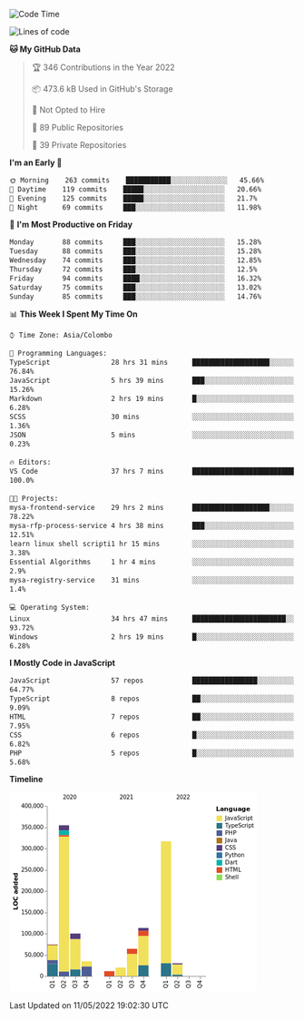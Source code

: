 
<!--START_SECTION:waka-->
![Code Time](http://img.shields.io/badge/Code%20Time-0-blue)

![Lines of code](https://img.shields.io/badge/From%20Hello%20World%20I%27ve%20Written-1%20Million%20lines%20of%20code-blue)

**🐱 My GitHub Data** 

> 🏆 346 Contributions in the Year 2022
 > 
> 📦 473.6 kB Used in GitHub's Storage 
 > 
> 🚫 Not Opted to Hire
 > 
> 📜 89 Public Repositories 
 > 
> 🔑 39 Private Repositories  
 > 
**I'm an Early 🐤** 

```text
🌞 Morning    263 commits    ███████████░░░░░░░░░░░░░░   45.66% 
🌆 Daytime    119 commits    █████░░░░░░░░░░░░░░░░░░░░   20.66% 
🌃 Evening    125 commits    █████░░░░░░░░░░░░░░░░░░░░   21.7% 
🌙 Night      69 commits     ███░░░░░░░░░░░░░░░░░░░░░░   11.98%

```
📅 **I'm Most Productive on Friday** 

```text
Monday       88 commits     ███░░░░░░░░░░░░░░░░░░░░░░   15.28% 
Tuesday      88 commits     ███░░░░░░░░░░░░░░░░░░░░░░   15.28% 
Wednesday    74 commits     ███░░░░░░░░░░░░░░░░░░░░░░   12.85% 
Thursday     72 commits     ███░░░░░░░░░░░░░░░░░░░░░░   12.5% 
Friday       94 commits     ████░░░░░░░░░░░░░░░░░░░░░   16.32% 
Saturday     75 commits     ███░░░░░░░░░░░░░░░░░░░░░░   13.02% 
Sunday       85 commits     ███░░░░░░░░░░░░░░░░░░░░░░   14.76%

```


📊 **This Week I Spent My Time On** 

```text
⌚︎ Time Zone: Asia/Colombo

💬 Programming Languages: 
TypeScript               28 hrs 31 mins      ███████████████████░░░░░░   76.84% 
JavaScript               5 hrs 39 mins       ███░░░░░░░░░░░░░░░░░░░░░░   15.26% 
Markdown                 2 hrs 19 mins       █░░░░░░░░░░░░░░░░░░░░░░░░   6.28% 
SCSS                     30 mins             ░░░░░░░░░░░░░░░░░░░░░░░░░   1.36% 
JSON                     5 mins              ░░░░░░░░░░░░░░░░░░░░░░░░░   0.23%

🔥 Editors: 
VS Code                  37 hrs 7 mins       █████████████████████████   100.0%

🐱‍💻 Projects: 
mysa-frontend-service    29 hrs 2 mins       ███████████████████░░░░░░   78.22% 
mysa-rfp-process-service 4 hrs 38 mins       ███░░░░░░░░░░░░░░░░░░░░░░   12.51% 
learn linux shell scripti1 hr 15 mins        ░░░░░░░░░░░░░░░░░░░░░░░░░   3.38% 
Essential Algorithms     1 hr 4 mins         ░░░░░░░░░░░░░░░░░░░░░░░░░   2.9% 
mysa-registry-service    31 mins             ░░░░░░░░░░░░░░░░░░░░░░░░░   1.4%

💻 Operating System: 
Linux                    34 hrs 47 mins      ███████████████████████░░   93.72% 
Windows                  2 hrs 19 mins       █░░░░░░░░░░░░░░░░░░░░░░░░   6.28%

```

**I Mostly Code in JavaScript** 

```text
JavaScript               57 repos            ████████████████░░░░░░░░░   64.77% 
TypeScript               8 repos             ██░░░░░░░░░░░░░░░░░░░░░░░   9.09% 
HTML                     7 repos             ██░░░░░░░░░░░░░░░░░░░░░░░   7.95% 
CSS                      6 repos             █░░░░░░░░░░░░░░░░░░░░░░░░   6.82% 
PHP                      5 repos             █░░░░░░░░░░░░░░░░░░░░░░░░   5.68%

```


**Timeline**

![Chart not found](https://raw.githubusercontent.com/ccweerasinghe1994/ccweerasinghe1994/master/charts/bar_graph.png) 


 Last Updated on 11/05/2022 19:02:30 UTC
<!--END_SECTION:waka-->

